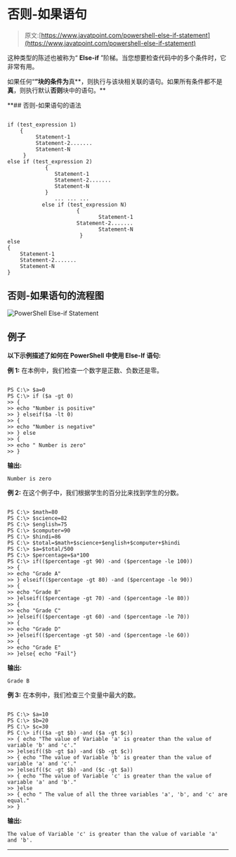 # 否则-如果语句

> 原文:[https://www.javatpoint.com/powershell-else-if-statement](https://www.javatpoint.com/powershell-else-if-statement)

这种类型的陈述也被称为“ **Else-if** ”阶梯。当您想要检查代码中的多个条件时，它非常有用。

如果任何“**”块的条件为**真**，则执行与该块相关联的语句。如果所有条件都不是**真**，则执行默认**否则**块中的语句。**

 **## 否则-如果语句的语法

```

if (test_expression 1)
    {
         Statement-1
         Statement-2.......
         Statement-N
     }
else if (test_expression 2)
            {
               Statement-1
               Statement-2.......
               Statement-N            
            }
               ... ... ...
           else if (test_expression N)
                      {
                             Statement-1
              	      Statement-2.......
                             Statement-N
                       }
else
{
    Statement-1
    Statement-2.......
    Statement-N
}

```

## 否则-如果语句的流程图

![PowerShell Else-if Statement](../Images/11296c1c234b8512bba203518693e930.png)

## 例子

**以下示例描述了如何在 PowerShell 中使用 Else-If 语句:**

**例 1:** 在本例中，我们检查一个数字是正数、负数还是零。

```

PS C:\> $a=0
PS C:\> if ($a -gt 0)
>> {
>> echo "Number is positive"
>> } elseif($a -lt 0)
>> {
>> echo "Number is negative"
>> } else
>> {
>> echo " Number is zero"
>> }

```

**输出:**

```
Number is zero

```

**例 2:** 在这个例子中，我们根据学生的百分比来找到学生的分数。

```

PS C:\> $math=80
PS C:\> $science=82
PS C:\> $english=75
PS C:\> $computer=90
PS C:\> $hindi=86
PS C:\> $total=$math+$science+$english+$computer+$hindi
PS C:\> $a=$total/500
PS C:\> $percentage=$a*100
PS C:\> if(($percentage -gt 90) -and ($percentage -le 100))
>> {
>> echo "Grade A"
>> } elseif(($percentage -gt 80) -and ($percentage -le 90))
>> {
>> echo "Grade B"
>> }elseif(($percentage -gt 70) -and ($percentage -le 80))
>> {
>> echo "Grade C"
>> }elseif(($percentage -gt 60) -and ($percentage -le 70))
>> {
>> echo "Grade D"
>> }elseif(($percentage -gt 50) -and ($percentage -le 60))
>> {
>> echo "Grade E"
>> }else{ echo "Fail"}

```

**输出:**

```
Grade B

```

**例 3:** 在本例中，我们检查三个变量中最大的数。

```

PS C:\> $a=10
PS C:\> $b=20
PS C:\> $c=30
PS C:\> if(($a -gt $b) -and ($a -gt $c))
>> { echo "The value of Variable 'a' is greater than the value of variable 'b' and 'c'."
>> }elseif(($b -gt $a) -and ($b -gt $c))
>> { echo "The value of Variable 'b' is greater than the value of variable 'a' and 'c'."
>> }elseif(($c -gt $b) -and ($c -gt $a))
>> { echo "The value of Variable 'c' is greater than the value of variable 'a' and 'b'."
>> }else
>> { echo " The value of all the three variables 'a', 'b', and 'c' are equal."
>> }

```

**输出:**

```
The value of Variable 'c' is greater than the value of variable 'a' and 'b'.

```

* * ***